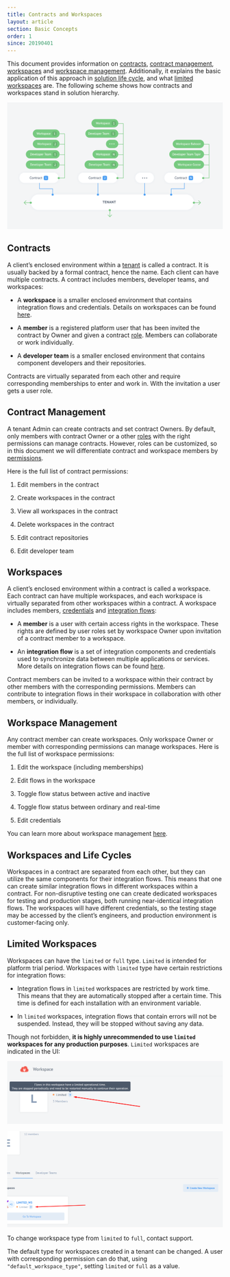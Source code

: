 ```yaml
---
title: Contracts and Workspaces
layout: article
section: Basic Concepts
order: 1
since: 20190401
---
```


This document provides information on [contracts](#contracts), [contract management](#contract-management), [workspaces](#workspaces) and [workspace management](#workspace-management). Additionally, it explains the basic application of this
approach in [solution life cycle](#workspaces-and-life-cycles), and what [limited workspaces](#limited-workspaces) are. The following
scheme shows how contracts and workspaces stand in solution hierarchy.  



![](/assets/img/getting-started/contracts-and-workspaces/Screenshot_1.png)

## Contracts


A client’s enclosed environment within a
[tenant](tenant) is called a
contract. It is usually backed by a formal contract, hence the name. Each
client can have multiple contracts. A contract includes members, developer
teams, and workspaces:

-   A **workspace** is a smaller enclosed environment that contains integration
    flows and credentials. Details on workspaces can be found [here](#workspaces).

-   A **member** is a registered platform user that has been invited the
    contract by Owner and given a contract
    [role](/guides/managing-user-roles-in-a-tenant). Members can collaborate or work individually.

-   A **developer team** is a smaller enclosed environment that contains
    component developers and their repositories.

Contracts are virtually separated from each other and require corresponding
memberships to enter and work in. With the invitation a user gets a user role.

## Contract Management


A tenant Admin can create contracts and set contract
Owners. By default, only members with contract Owner or a other
[roles](/guides/managing-user-roles-in-a-tenant) with the right permissions can
manage contracts. However, roles can be customized, so in this document we will
differentiate contract and workspace members by
[permissions](/guides/managing-user-roles-in-a-tenant).

Here is the full list of contract permissions:

1.  Edit members in the contract

2.  Create workspaces in the contract

3.  View all workspaces in the contract

4.  Delete workspaces in the contract

5.  Edit contract repositories

6.  Edit developer team


## Workspaces


A client’s enclosed environment within a contract is called a workspace. Each
contract can have multiple workspaces, and each workspace is virtually separated
from other workspaces within a contract. A workspace includes members, [credentials](credential) and
[integration flows](integration-flow):

-   A **member** is a user with certain access rights in the workspace. These
    rights are defined by user roles set by workspace Owner upon
    invitation of a contract member to a workspace.

-   An **integration flow** is a set of integration components and
    credentials used
    to synchronize data between multiple applications or services. More details
    on integration flows can be found
    [here](integration-flow).

Contract members can be invited to a workspace within their contract by other
members with the corresponding permissions. Members can contribute to
integration flows in their workspace in collaboration with other members, or
individually.

## Workspace Management


Any contract member can create workspaces. Only workspace Owner or member with
corresponding permissions can manage workspaces. Here is the full list of
workspace permissions:

1.  Edit the workspace (including memberships)

2.  Edit flows in the workspace

3.  Toggle flow status between active and inactive

4.  Toggle flow status between ordinary and real-time

5.  Edit credentials

You can learn more about workspace management [here](/guides/managing-workspaces).


## Workspaces and Life Cycles


Workspaces in a contract are separated from each other, but they can utilize the
same components for their integration flows. This means that one can create
similar integration flows in different workspaces within a contract. For
non-disruptive testing one can create dedicated workspaces for testing and
production stages, both running near-identical integration flows. The workspaces
will have different credentials, so the testing stage may be accessed by the
client’s engineers, and production environment is customer-facing only.


## Limited Workspaces

Workspaces can have the `limited` or `full` type. `Limited` is intended for platform trial period. Workspaces with `limited` type have certain restrictions for integration flows:

- Integration flows in `limited` workspaces are restricted by work time. This means that they are automatically stopped after a certain time. This time is defined for each installation with an environment variable.

- In `limited` workspaces, integration flows that contain errors will not be suspended. Instead, they will be stopped without saving any data.

Though not forbidden, **it is highly unrecommended to use `limited` workspaces for any production purposes**. `Limited` workspaces are indicated in the UI:

![](/assets/img/getting-started/contracts-and-workspaces/Screenshot_2.png)

![](/assets/img/getting-started/contracts-and-workspaces/Screenshot_3.png)

To change workspace type from `limited` to `full`, contact support.

The default type for workspaces created in a tenant can be changed. A user with corresponding permission can do that, using `"default_workspace_type"`, setting `limited` or `full` as a value.
